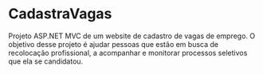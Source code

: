 # CadastraVagas
Projeto ASP.NET MVC de um website de cadastro de vagas de emprego. O objetivo desse projeto é ajudar pessoas que estão em busca de recolocação profissional, a acompanhar e monitorar processos seletivos que ela se candidatou.
